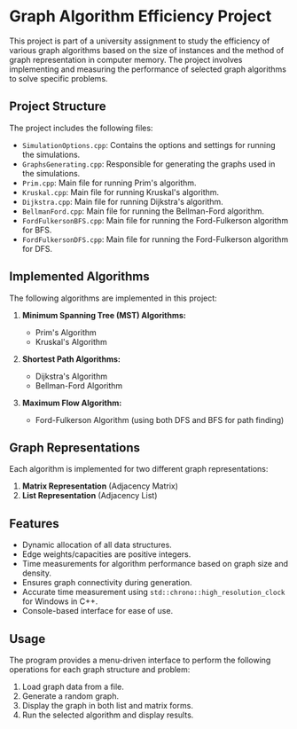 # Graph Algorithm Efficiency Project

This project is part of a university assignment to study the efficiency of various graph algorithms based on the size of instances and the method of graph representation in computer memory. The project involves implementing and measuring the performance of selected graph algorithms to solve specific problems.

## Project Structure

The project includes the following files:

- `SimulationOptions.cpp`: Contains the options and settings for running the simulations.
- `GraphsGenerating.cpp`: Responsible for generating the graphs used in the simulations.
- `Prim.cpp`: Main file for running Prim's algorithm.
- `Kruskal.cpp`: Main file for running Kruskal's algorithm.
- `Dijkstra.cpp`: Main file for running Dijkstra's algorithm.
- `BellmanFord.cpp`: Main file for running the Bellman-Ford algorithm.
- `FordFulkersonBFS.cpp`: Main file for running the Ford-Fulkerson algorithm for BFS.
- `FordFulkersonDFS.cpp`: Main file for running the Ford-Fulkerson algorithm for DFS.

## Implemented Algorithms

The following algorithms are implemented in this project:

1. **Minimum Spanning Tree (MST) Algorithms:**
   - Prim's Algorithm
   - Kruskal's Algorithm

2. **Shortest Path Algorithms:**
   - Dijkstra's Algorithm
   - Bellman-Ford Algorithm

3. **Maximum Flow Algorithm:**
   - Ford-Fulkerson Algorithm (using both DFS and BFS for path finding)

## Graph Representations

Each algorithm is implemented for two different graph representations:

1. **Matrix Representation** (Adjacency Matrix)
2. **List Representation** (Adjacency List)

## Features

- Dynamic allocation of all data structures.
- Edge weights/capacities are positive integers.
- Time measurements for algorithm performance based on graph size and density.
- Ensures graph connectivity during generation.
- Accurate time measurement using `std::chrono::high_resolution_clock` for Windows in C++.
- Console-based interface for ease of use.

## Usage

The program provides a menu-driven interface to perform the following operations for each graph structure and problem:

1. Load graph data from a file.
2. Generate a random graph.
3. Display the graph in both list and matrix forms.
4. Run the selected algorithm and display results.
